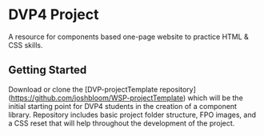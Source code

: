 # DVP4 Project

A resource for components based one-page website to practice HTML & CSS skills.

## Getting Started
Download or clone the [DVP-projectTemplate repository] (https://github.com/joshbloom/WSP-projectTemplate) which will be the initial starting point for DVP4 students in the creation of a component library. Repository includes basic project folder structure, FPO images, and a CSS reset that will help throughout the development of the project.
